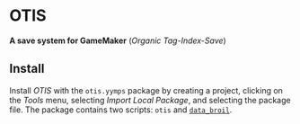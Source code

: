 # OTIS
**A save system for GameMaker** (*Organic Tag-Index-Save*)

## Install
Install *OTIS* with the ```otis.yymps``` package by creating a project, clicking on the *Tools* menu, selecting *Import Local Package*, and selecting the package file. The package contains two scripts: ```otis``` and [```data_broil```](https://github.com/Organic-Games/data-broil).
